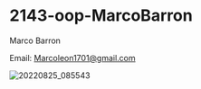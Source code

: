 
# 2143-oop-MarcoBarron

Marco Barron 

Email: Marcoleon1701@gmail.com 

![20220825_085543](https://user-images.githubusercontent.com/112139740/186804960-e6d975b2-7481-4a8e-9b2b-5fe4e3073d24.jpg)
